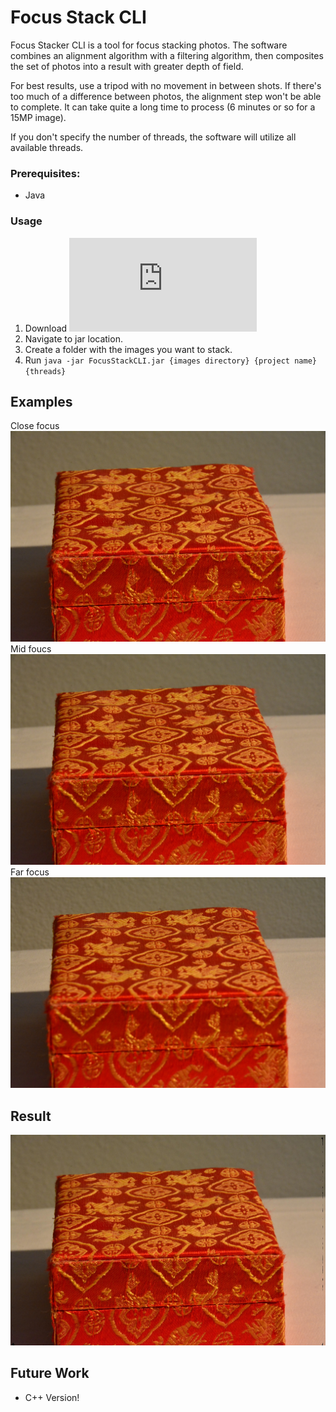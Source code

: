 ﻿# Focus Stack CLI

Focus Stacker CLI is a tool for focus stacking photos. The software combines an alignment algorithm with a filtering algorithm, then composites the set of photos into a result with greater depth of field.

For best results, use a tripod with no movement in between shots. If there's too much of a difference between photos, the alignment step won't be able to complete. It can take quite a long time to process (6 minutes or so for a 15MP image).

If you don't specify the number of threads, the software will utilize all available threads.

### Prerequisites:

 - Java

### Usage

 1. Download ![FocusStackCLI.jar](https://github.com/stephenswetonic/FocusStackCLI/releases/download/v1.0/FocusStackCLI.jar)
 2. Navigate to jar location.
 3. Create a folder with the images you want to stack.
 4. Run `java -jar FocusStackCLI.jar {images directory} {project name} {threads}`

## Examples

Close focus
![Image 1](/examples/DSC_2426.JPG)
Mid foucs
![Image 2](/examples/DSC_2427.JPG)
Far focus
![Image 3](/examples/DSC_2428.JPG)

## Result
![Result](/examples/result.jpg)

## Future Work
 - C++ Version!









